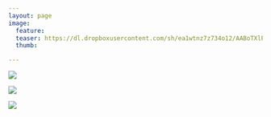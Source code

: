 ```yaml
---
layout: page
image:
  feature:
  teaser: https://dl.dropboxusercontent.com/sh/ea1wtnz7z734o12/AABoTXlPXLNK5_a_Hik13KQOa/luontokuvat/kev%C3%A4t/6/DS54889-245px.jpg
  thumb:

---
```


[![](https://dl.dropboxusercontent.com/sh/ea1wtnz7z734o12/AAAShoUIRd5sns8G85ccGKjna/luontokuvat/kev%C3%A4t/6/DS54889-800px.jpg)](https://dl.dropboxusercontent.com/sh/ea1wtnz7z734o12/AACwwnQZxJYW8-ttjv9DaWHfa/luontokuvat/kev%C3%A4t/6/DS54889.jpg)

[![](https://dl.dropboxusercontent.com/sh/ea1wtnz7z734o12/AAB4WfvzwWwwCIOSuJzpSCFua/luontokuvat/kev%C3%A4t/6/DS54894-800px.jpg)](https://dl.dropboxusercontent.com/sh/ea1wtnz7z734o12/AAAbT3JR7c0Iw9Uknnuv5hXja/luontokuvat/kev%C3%A4t/6/DS54894.jpg)

[![](https://dl.dropboxusercontent.com/sh/ea1wtnz7z734o12/AABDgIjErZfJZLAFeBxmyeIXa/luontokuvat/kev%C3%A4t/6/DS54895-800px.jpg)](https://dl.dropboxusercontent.com/sh/ea1wtnz7z734o12/AAA_Q6n3TJrlYwOVZbZXpoWUa/luontokuvat/kev%C3%A4t/6/DS54895.jpg)
